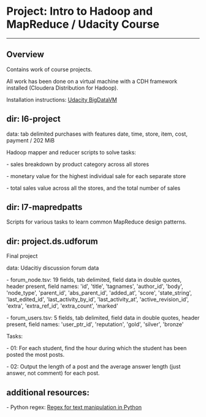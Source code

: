 # Project: Intro to Hadoop and MapReduce / Udacity Course
---


## Overview
Contains work of course projects.

All work has been done on a virtual machine with a CDH framework installed (Cloudera Distribution for Hadoop).

Installation instructions: <a href='https://d20vrrgs8k4bvw.cloudfront.net/documents/en-IN/BigDataVM.pdf'>Udacity BigDataVM</a>


## dir: l6-project

data: tab delimited purchases with features date, time, store, item, cost, payment / 202 MiB

Hadoop mapper and reducer scripts to solve tasks:

\- sales breakdown by product category across all stores

\- monetary value for the highest individual sale for each separate store

\- total sales value across all the stores, and the total number of sales

## dir: l7-mapredpatts

Scripts for various tasks to learn common MapReduce design patterns.

## dir: project.ds.udforum

Final project

data: Udacitiy discussion forum data

\- forum_node.tsv: 19 fields, tab delimited, field data in double quotes, header present, field names: 'id', 'title', 'tagnames', 'author_id', 'body', 'node_type', 'parent_id', 'abs_parent_id', 'added_at', 'score', 'state_string', 'last_edited_id', 'last_activity_by_id', 'last_activity_at', 'active_revision_id', 'extra', 'extra_ref_id', 'extra_count', 'marked'

\- forum_users.tsv: 5 fields, tab delimited, field data in double quotes, header present, field names: 'user_ptr_id', 'reputation', 'gold', 'silver', 'bronze'

Tasks:

\- 01: For each student, find the hour during which the student has been posted the most posts.

\- 02: Output the length of a post and the average answer length (just answer, not comment) for each post.

## additional resources:

\- Python regex: <a href = 'https://stackabuse.com/using-regex-for-text-manipulation-in-python/'>Regex for text manipulation in Python</a>
